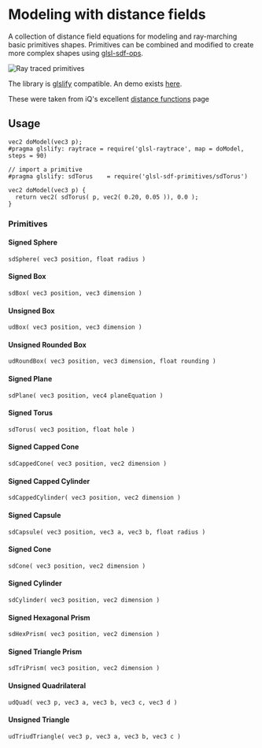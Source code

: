 # Modeling with distance fields #
A collection of distance field equations for modeling and ray-marching basic primitives shapes. Primitives can be combined and modified to create more complex shapes using [glsl-sdf-ops](https://github.com/marklundin/glsl-sdf-ops).

![Ray traced primitives](http://i.imgur.com/hQcyofG.png)

The library is [glslify](https://github.com/stackgl/glslify) compatible. An demo exists [here](http://glslb.in/s/464383f8). 

These were taken from iQ's excellent [distance functions](http://iquilezles.org/www/articles/distfunctions/distfunctions.htm) page

## Usage ##
```
vec2 doModel(vec3 p);
#pragma glslify: raytrace = require('glsl-raytrace', map = doModel, steps = 90)

// import a primitive
#pragma glslify: sdTorus 	= require('glsl-sdf-primitives/sdTorus')

vec2 doModel(vec3 p) {
  return vec2( sdTorus( p, vec2( 0.20, 0.05 )), 0.0 );
}
```

### Primitives ###

#### Signed Sphere ####
`sdSphere( vec3 position, float radius )`

#### Signed Box ####
`sdBox( vec3 position, vec3 dimension )`

#### Unsigned Box ####
`udBox( vec3 position, vec3 dimension )`

#### Unsigned Rounded Box ####
`udRoundBox( vec3 position, vec3 dimension, float rounding )`

#### Signed Plane ####
`sdPlane( vec3 position, vec4 planeEquation )`

#### Signed Torus ####
`sdTorus( vec3 position, float hole )`

#### Signed Capped Cone ####
`sdCappedCone( vec3 position, vec2 dimension )`

#### Signed Capped Cylinder ####
`sdCappedCylinder( vec3 position, vec2 dimension )`

#### Signed Capsule ####
`sdCapsule( vec3 position, vec3 a, vec3 b, float radius )`

#### Signed Cone ####
`sdCone( vec3 position, vec2 dimension )`

#### Signed Cylinder ####
`sdCylinder( vec3 position, vec2 dimension )`

#### Signed Hexagonal Prism ####
`sdHexPrism( vec3 position, vec2 dimension )`

#### Signed Triangle Prism ####
`sdTriPrism( vec3 position, vec2 dimension )`

#### Unsigned Quadrilateral ####
`udQuad( vec3 p, vec3 a, vec3 b, vec3 c, vec3 d )`

#### Unsigned Triangle ####
`udTriudTriangle( vec3 p, vec3 a, vec3 b, vec3 c )`
